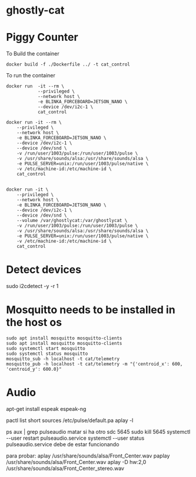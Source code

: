 # ghostly-cat

# Piggy Counter

To Build the container
```
docker build -f ./Dockerfile ../ -t cat_control
```

To run the container
```
docker run  -it --rm \
            --privileged \
            --network host \
            -e BLINKA_FORCEBOARD=JETSON_NANO \
            --device /dev/i2c-1 \
            cat_control

docker run -it --rm \
    --privileged \
    --network host \
    -e BLINKA_FORCEBOARD=JETSON_NANO \
    --device /dev/i2c-1 \
    --device /dev/snd \
    -v /run/user/1003/pulse:/run/user/1003/pulse \
    -v /usr/share/sounds/alsa:/usr/share/sounds/alsa \
    -e PULSE_SERVER=unix:/run/user/1003/pulse/native \
    -v /etc/machine-id:/etc/machine-id \
    cat_control


docker run -it \
    --privileged \
    --network host \
    -e BLINKA_FORCEBOARD=JETSON_NANO \
    --device /dev/i2c-1 \
    --device /dev/snd \
    --volume /var/ghostlycat:/var/ghostlycat \
    -v /run/user/1003/pulse:/run/user/1003/pulse \
    -v /usr/share/sounds/alsa:/usr/share/sounds/alsa \
    -e PULSE_SERVER=unix:/run/user/1003/pulse/native \
    -v /etc/machine-id:/etc/machine-id \
    cat_control
```

# Detect devices
sudo i2cdetect -y -r 1

# Mosquitto needs to be installed in the host os
```
sudo apt install mosquitto mosquitto-clients
sudo apt install mosquitto mosquitto-clients
sudo systemctl start mosquitto
sudo systemctl status mosquitto
mosquitto_sub -h localhost -t cat/telemetry
mosquitto_pub -h localhost -t cat/telemetry -m "{'centroid_x': 600, 'centroid_y': 600.0}"
```

# Audio

apt-get install espeak espeak-ng

pactl list short sources
 /etc/pulse/default.pa
 aplay -l

ps aux | grep pulseaudio
matar si ha otro 
sdc       5645 
sudo kill 5645
systemctl --user restart pulseaudio.service
systemctl --user status pulseaudio.service
debe de estar funcionando

para probar:
aplay /usr/share/sounds/alsa/Front_Center.wav
paplay /usr/share/sounds/alsa/Front_Center.wav
aplay -D hw:2,0 /usr/share/sounds/alsa/Front_Center_stereo.wav

